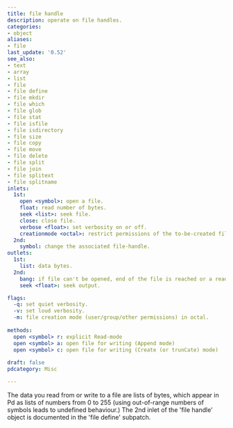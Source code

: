 ```yaml
---
title: file handle
description: operate on file handles.
categories:
- object
aliases:
- file
last_update: '0.52'
see_also:
- text
- array
- list
- file
- file define
- file mkdir
- file which
- file glob
- file stat
- file isfile
- file isdirectory
- file size
- file copy
- file move
- file delete
- file split
- file join
- file splitext
- file splitname
inlets:
  1st: 
    open <symbol>: open a file.
    float: read number of bytes.
    seek <list>: seek file.
    close: close file.
    verbose <float>: set verbosity on or off.
    creationmode <octal>: restrict permissions of the to-be-created file.
  2nd:
    symbol: change the associated file-handle.
outlets:
  1st:
    list: data bytes.
  2nd:
    bang: if file can't be opened, end of the file is reached or a read error occurred.
    seek <float>: seek output.

flags:
  -q: set quiet verbosity.
  -v: set loud verbosity.
  -m: file creation mode (user/group/other permissions) in octal.
  
methods:
  open <symbol> r: explicit Read-mode
  open <symbol> a: open file for writing (Append mode)
  open <symbol> c: open file for writing (Create (or trunCate) mode)
  
draft: false
pdcategory: Misc

---
```



The data you read from or write to a file are lists of bytes, which appear in Pd as lists of numbers from 0 to 255 (using out-of-range numbers of symbols leads to undefined behaviour.) The 2nd inlet of the 'file handle' object is documented in the 'file define' subpatch.